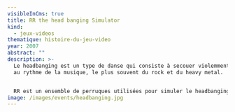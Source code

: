 ```yaml
---
visibleInCms: true
title: RR the head banging Simulator
kind:
  - jeux-videos
thematique: histoire-du-jeu-video
year: 2007
abstract: ""
description: >-
  Le headbanging est un type de danse qui consiste à secouer violemment la tête
  au rythme de la musique, le plus souvent du rock et du heavy metal.


  RR est un ensemble de perruques utilisées pour simuler le headbanging tout en jouant de la musique. Le but est simplement de porter une perruque et de bouger violemment la tête de haut en bas pour augmenter le volume du son hard rock. Cette installation prend profondément sa référence dans la jeune culture du jeu musical mais place le joueur véritablement comme une rock star et pas seulement comme un joueur devant une télé.
image: /images/events/headbanging.jpg
---
```

